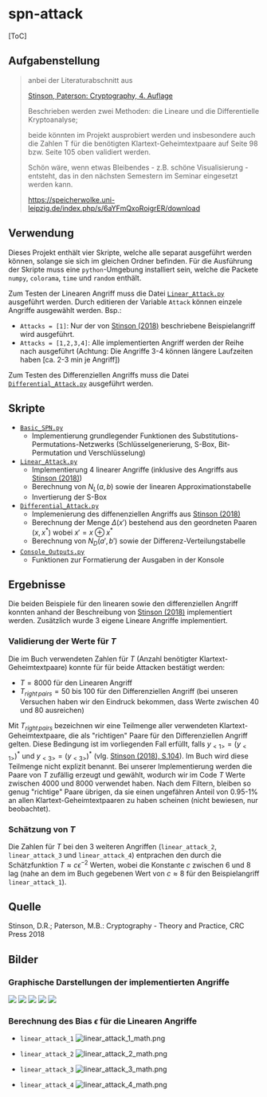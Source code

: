 # spn-attack

[ToC]

## Aufgabenstellung

> anbei der Literaturabschnitt aus
> 
> [Stinson, Paterson: Cryptography, 4. Auflage](#quelle)
> 
> Beschrieben werden zwei Methoden:
> die Lineare und die Differentielle Kryptoanalyse;
> 
> beide könnten im Projekt ausprobiert werden und insbesondere auch die 
> Zahlen T für die benötigten Klartext-Geheimtextpaare auf Seite 98 bzw. 
> Seite 105 oben validiert werden.
> 
> Schön wäre, wenn etwas Bleibendes - z.B. schöne Visualisierung - 
> entsteht, das in den nächsten Semestern im Seminar eingesetzt werden kann.
> 
> https://speicherwolke.uni-leipzig.de/index.php/s/6aYFmQxoRoigrER/download

## Verwendung

Dieses Projekt enthält vier Skripte, welche alle separat ausgeführt werden können, solange sie sich im gleichen Ordner befinden. Für die Ausführung der Skripte muss eine `python`-Umgebung installiert sein, welche die Packete `numpy`, `colorama`, `time` und `random` enthält.

Zum Testen der Linearen Angriff muss die Datei [`Linear_Attack.py`](Linear_Attack.py) ausgeführt werden. Durch editieren der Variable `Attack` können einzele Angriffe ausgewählt werden. Bsp.:
- `Attacks = [1]`: Nur der von [Stinson (2018)](#quelle) beschriebene Beispielangriff wird ausgeführt.
- `Attacks = [1,2,3,4]`: Alle implementierten Angriff werden der Reihe nach ausgeführt (Achtung: Die Angriffe 3-4 können längere Laufzeiten haben [ca. 2-3 min je Angriff])

Zum Testen des Differenziellen Angriffs muss die Datei [`Differential_Attack.py`](Differential_Attack.py) ausgeführt werden.

## Skripte

- [`Basic_SPN.py`](Basic_SPN.py)
  - Implementierung grundlegender Funktionen des Substitutions-Permutations-Netzwerks (Schlüsselgenerierung, S-Box, Bit-Permutation und Verschlüsselung)
- [`Linear_Attack.py`](Linear_Attack.py)
  - Implementierung 4 linearer Angriffe (inklusive des Angriffs aus [Stinson (2018)](#quelle))
  - Berechnung von $N_L(a,b)$ sowie der linearen Approximationstabelle
  - Invertierung der S-Box
- [`Differential_Attack.py`](Differential_Attack.py)
  - Implemenierung des diffenenziellen Angriffs aus [Stinson (2018)](#quelle)
  - Berechnung der Menge $\Delta(x')$ bestehend aus den geordneten Paaren $(x,x^*)$ wobei $x'=x\oplus x^*$
  - Berechnung von $N_D(a',b')$ sowie der Differenz-Verteilungstabelle
- [`Console_Outputs.py`](Console_Outputs.py)
  - Funktionen zur Formatierung der Ausgaben in der Konsole

## Ergebnisse

Die beiden Beispiele für den linearen sowie den differenziellen Angriff konnten anhand der Beschreibung von [Stinson (2018)](#quelle) implementiert werden. Zusätzlich wurde 3 eigene Lineare Angriffe implementiert.

### Validierung der Werte für $T$

Die im Buch verwendeten Zahlen für $T$ (Anzahl benötigter Klartext-Geheimtextpaare) konnte für für beide Attacken bestätigt werden:
- $T=8000$ für den Linearen Angriff
- $T_{right\,pairs}=50$ bis $100$ für den Differenziellen Angriff (bei unseren Versuchen haben wir den Eindruck bekommen, dass Werte zwischen $40$ und $80$ ausreichen)

Mit $T_{right\,pairs}$ bezeichnen wir eine Teilmenge aller verwendeten Klartext-Geheimtextpaare, die als "richtigen" Paare für den Differenziellen Angriff gelten. Diese Bedingung ist im vorliegenden Fall erfüllt, falls $y_{<1>}=(y_{<1>})^*$ und $y_{<3>}=(y_{<3>})^*$ (vlg. [Stinson (2018), S.104](#quelle)). Im Buch wird diese Teilmenge nicht explizit benannt. Bei unserer Implementierung werden die Paare von $T$ zufällig erzeugt und gewählt, wodurch wir im Code $T$ Werte zwischen $4000$ und $8000$ verwendet haben. Nach dem Filtern, bleiben so genug "richtige" Paare übrigen, da sie einen ungefähren Anteil von 0.95-1% an allen Klartext-Geheimtextpaaren zu haben scheinen (nicht bewiesen, nur beobachtet).

### Schätzung von $T$

Die Zahlen für $T$ bei den 3 weiteren Angriffen (`linear_attack_2`, `linear_attack_3` und `linear_attack_4`) entprachen den durch die Schätzfunktion $T\approx c\epsilon^{-2}$ Werten, wobei die Konstante $c$ zwischen $6$ und $8$ lag (nahe an dem im Buch gegebenen Wert von $c\approx 8$ für den Beispielangriff `linear_attack_1`).

## Quelle
Stinson, D.R.; Paterson, M.B.: Cryptography - Theory and Practice, CRC Press 2018

## Bilder
### Graphische Darstellungen der implementierten Angriffe

![](images/networks/linear_attack_1_overview.png)
![](images/networks/linear_attack_2_overview.png)
![](images/networks/linear_attack_3_overview.png)
![](images/networks/linear_attack_4_overview.png)
![](images/networks/differential_attack_overview.png)

### Berechnung des Bias $\epsilon$ für die Linearen Angriffe

- `linear_attack_1`
  ![linear_attack_1_math.png](images/math/linear_attack_1_math.png)

- `linear_attack_2`
  ![linear_attack_2_math.png](images/math/linear_attack_2_math.png)

- `linear_attack_3`
  ![linear_attack_3_math.png](images/math/linear_attack_3_math.png)

- `linear_attack_4`
  ![linear_attack_4_math.png](images/math/linear_attack_4_math.png)
